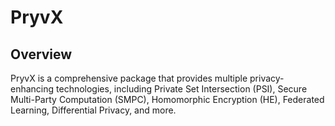 # PryvX

## Overview

PryvX is a comprehensive package that provides multiple privacy-enhancing technologies, including Private Set Intersection (PSI), Secure Multi-Party Computation (SMPC), Homomorphic Encryption (HE), Federated Learning, Differential Privacy, and more.